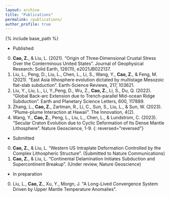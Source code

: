 ```yaml
---
layout: archive
title: "Publications"
permalink: /publications/
author_profile: true
---
```


{% include base_path %}

* Published
0. **Cao, Z.**, & Liu, L. (2021). “Origin of Three‐Dimensional Crustal Stress Over the Conterminous United States”. Journal of Geophysical Research: Solid Earth, 126(11), e2021JB022137.
0. Liu, L., Peng, D., Liu, L., Chen, L., Li, S., Wang, Y., **Cao, Z.**, & Feng, M. (2021). “East Asia lithosphere evolution dictated by multistage Mesozoic flat-slab subduction”. Earth-Science Reviews, 217, 103621.
0. Liu, Y., Liu, L., Li, Y.,Peng, D., Wu, Z.,  **Cao, Z.**, Li, S., Du, Q. (2022). “Global Back-arc Extension due to Trench-parallel Mid-ocean Ridge Subduction”. Earth and Planetary Science Letters, 600, 117889.
0. Zhang, L., **Cao, Z.**, Zartman, R., Li, C., Sun, S., Liu, L., & Sun, W. (2023). “Plume-plume Interaction at Hawaii”. The Innovation, 4(2).
0. Wang, Y., **Cao, Z.**, Peng, L., Liu, L., Chen, L., & Lundstrom, C. (2023). “Secular Craton Evolution due to Cyclic Deformation of Its Dense Mantle Lithosphere”. Nature Geoscience, 1-9.
{: reversed="reversed"}

* Submitted
0. **Cao, Z.**, & Liu, L. “Western US Intraplate Deformation Controlled by the Complex Lithospheric Structure”. (Submitted to Nature Communications)
0. **Cao, Z.**, & Liu, L. “Continental Delamination Initiates Subduction and Supercontinent Breakup”. (Under review, Nature Geoscience)

* In preparation
0. Liu, L., **Cao, Z.**, Xu, Y., Morgn, J. "A Long-Lived Convergence System Driven by Upper Mantle Temperature Anomalies".
